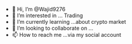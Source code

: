 - 👋 Hi, I’m @Wajid9276
- 👀 I’m interested in ... Trading 
- 🌱 I’m currently learning ...about crypto market 
- 💞️ I’m looking to collaborate on ...
- 📫 How to reach me ...via my social account 

<!---
Wajid9276/Wajid9276 is a ✨ special ✨ repository because its `README.md` (this file) appears on your GitHub profile.
You can click the Preview link to take a look at your changes.
--->
